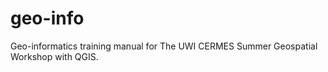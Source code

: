# geo-info
Geo-informatics training manual for The UWI CERMES Summer Geospatial Workshop with QGIS.
